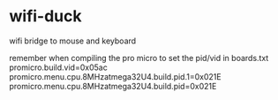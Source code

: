 # wifi-duck
wifi bridge to mouse and keyboard

remember when compiling the pro micro to set the pid/vid in 
boards.txt
promicro.build.vid=0x05ac
promicro.menu.cpu.8MHzatmega32U4.build.pid.1=0x021E
promicro.menu.cpu.8MHzatmega32U4.build.pid=0x021E
